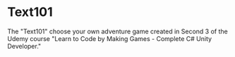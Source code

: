 # Text101
The "Text101" choose your own adventure game created in Second 3 of the Udemy course "Learn to Code by Making Games - Complete C# Unity Developer."

